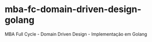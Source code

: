# mba-fc-domain-driven-design-golang
MBA Full Cycle - Domain Driven Design - Implementação em Golang
